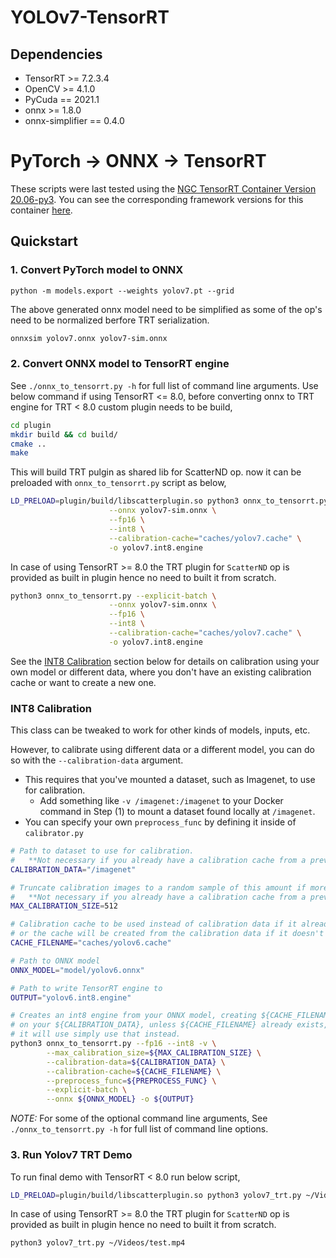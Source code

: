 # YOLOv7-TensorRT 

## Dependencies
- TensorRT >= 7.2.3.4
- OpenCV >= 4.1.0
- PyCuda == 2021.1
- onnx >= 1.8.0
- onnx-simplifier == 0.4.0 

# PyTorch ->  ONNX -> TensorRT 
These scripts were last tested using the
[NGC TensorRT Container Version 20.06-py3](https://ngc.nvidia.com/catalog/containers/nvidia:tensorrt).
You can see the corresponding framework versions for this container [here](https://docs.nvidia.com/deeplearning/sdk/tensorrt-container-release-notes/rel_20.06.html#rel_20.06).

## Quickstart

### 1. Convert PyTorch model to ONNX

```
python -m models.export --weights yolov7.pt --grid
```
The above generated onnx model need to be simplified as some of the op's need to be normalized berfore TRT serialization.
```bash
onnxsim yolov7.onnx yolov7-sim.onnx
```

### 2. Convert ONNX model to TensorRT engine

See `./onnx_to_tensorrt.py -h` for full list of command line arguments.
Use below command if using TensorRT <= 8.0, before converting onnx to TRT engine for TRT < 8.0 custom plugin needs to be build,

```bash
cd plugin
mkdir build && cd build/
cmake ..
make
```
This will build TRT pulgin as shared lib for ScatterND op. now it can be preloaded with `onnx_to_tensorrt.py` script as below,

```bash
LD_PRELOAD=plugin/build/libscatterplugin.so python3 onnx_to_tensorrt.py --explicit-batch \
                      --onnx yolov7-sim.onnx \
                      --fp16 \
                      --int8 \
                      --calibration-cache="caches/yolov7.cache" \
                      -o yolov7.int8.engine
```

In case of using TensorRT >= 8.0 the TRT plugin for `ScatterND` op is provided as built in plugin hence no need to built it from scratch.
```bash
python3 onnx_to_tensorrt.py --explicit-batch \
                      --onnx yolov7-sim.onnx \
                      --fp16 \
                      --int8 \
                      --calibration-cache="caches/yolov7.cache" \
                      -o yolov7.int8.engine
```
See the [INT8 Calibration](#int8-calibration) section below for details on calibration
using your own model or different data, where you don't have an existing calibration cache
or want to create a new one.

### INT8 Calibration

This class can be tweaked to work for other kinds of models, inputs, etc.

However, to calibrate using different data or a different model, you can do so with the `--calibration-data` argument.

* This requires that you've mounted a dataset, such as Imagenet, to use for calibration.
    * Add something like `-v /imagenet:/imagenet` to your Docker command in Step (1)
      to mount a dataset found locally at `/imagenet`.
* You can specify your own `preprocess_func` by defining it inside of `calibrator.py`

```bash
# Path to dataset to use for calibration.
#   **Not necessary if you already have a calibration cache from a previous run.
CALIBRATION_DATA="/imagenet"

# Truncate calibration images to a random sample of this amount if more are found.
#   **Not necessary if you already have a calibration cache from a previous run.
MAX_CALIBRATION_SIZE=512

# Calibration cache to be used instead of calibration data if it already exists,
# or the cache will be created from the calibration data if it doesn't exist.
CACHE_FILENAME="caches/yolov6.cache"

# Path to ONNX model
ONNX_MODEL="model/yolov6.onnx"

# Path to write TensorRT engine to
OUTPUT="yolov6.int8.engine"

# Creates an int8 engine from your ONNX model, creating ${CACHE_FILENAME} based
# on your ${CALIBRATION_DATA}, unless ${CACHE_FILENAME} already exists, then
# it will use simply use that instead.
python3 onnx_to_tensorrt.py --fp16 --int8 -v \
        --max_calibration_size=${MAX_CALIBRATION_SIZE} \
        --calibration-data=${CALIBRATION_DATA} \
        --calibration-cache=${CACHE_FILENAME} \
        --preprocess_func=${PREPROCESS_FUNC} \
        --explicit-batch \
        --onnx ${ONNX_MODEL} -o ${OUTPUT}

```
*NOTE:* For some of the optional command line arguments, See `./onnx_to_tensorrt.py -h` for full list of command line options.

### 3. Run Yolov7 TRT Demo

To run final demo with TensorRT < 8.0 run below script,
```bash
LD_PRELOAD=plugin/build/libscatterplugin.so python3 yolov7_trt.py ~/Videos/test.mp4
```
In case of using TensorRT >= 8.0 the TRT plugin for `ScatterND` op is provided as built in plugin hence no need to built it from scratch.
```bash
python3 yolov7_trt.py ~/Videos/test.mp4
```